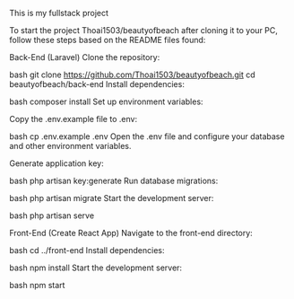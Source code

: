 This is my fullstack project

To start the project Thoai1503/beautyofbeach after cloning it to your PC, follow these steps based on the README files found:

Back-End (Laravel)
Clone the repository:

bash
git clone https://github.com/Thoai1503/beautyofbeach.git
cd beautyofbeach/back-end
Install dependencies:

bash
composer install
Set up environment variables:

Copy the .env.example file to .env:

bash
cp .env.example .env
Open the .env file and configure your database and other environment variables.

Generate application key:

bash
php artisan key:generate
Run database migrations:

bash
php artisan migrate
Start the development server:

bash
php artisan serve

Front-End (Create React App)
Navigate to the front-end directory:

bash
cd ../front-end
Install dependencies:

bash
npm install
Start the development server:

bash
npm start
